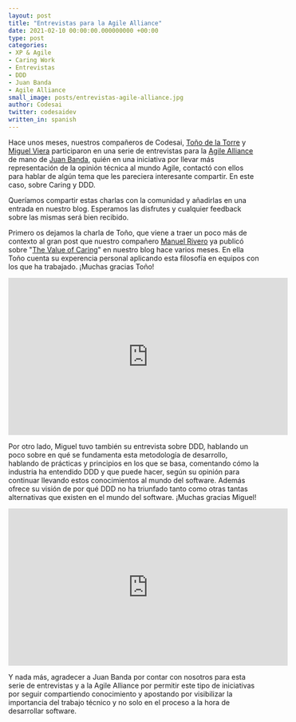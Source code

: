 ```yaml
---
layout: post
title: "Entrevistas para la Agile Alliance"
date: 2021-02-10 00:00:00.000000000 +00:00
type: post
categories:
- XP & Agile
- Caring Work
- Entrevistas
- DDD
- Juan Banda
- Agile Alliance
small_image: posts/entrevistas-agile-alliance.jpg
author: Codesai
twitter: codesaidev
written_in: spanish
---
```


Hace unos meses, nuestros compañeros de Codesai, [Toño de la Torre](https://twitter.com/adelatorrefoss) y [Miguel Viera](https://twitter.com/mangelviera) participaron en una serie de entrevistas para la [Agile Alliance](https://twitter.com/AgileAlliance) de mano de [Juan Banda](https://twitter.com/juanbandajara), quién en una iniciativa por llevar más representación de la opinión técnica al mundo Agile, contactó con ellos para hablar de algún tema que les pareciera interesante compartir. En este caso, sobre Caring y DDD.

Queríamos compartir estas charlas con la comunidad y añadirlas en una entrada en nuestro blog. Esperamos las disfrutes y cualquier feedback sobre las mismas será bien recibido.

Primero os dejamos la charla de Toño, que viene a traer un poco más de contexto al gran post que nuestro compañero [Manuel Rivero](https://twitter.com/trikitrok) ya publicó sobre "[The Value of Caring](https://codesai.com/2020/06/caring)" en nuestro blog hace varios meses. En ella Toño cuenta su experencia personal aplicando esta filosofía en equipos con los que ha trabajado. ¡Muchas gracias Toño!

<iframe width="560" height="315" src="https://www.youtube.com/embed/Sk3JfHF6BWU" frameborder="0" allow="accelerometer; autoplay; clipboard-write; encrypted-media; gyroscope; picture-in-picture" allowfullscreen></iframe>

Por otro lado, Miguel tuvo también su entrevista sobre DDD, hablando un poco sobre en qué se fundamenta esta metodología de desarrollo, hablando de prácticas y principios en los que se basa, comentando cómo la industria ha entendido DDD y que puede hacer, según su opinión para continuar llevando estos conocimientos al mundo del software. Además ofrece su visión de por qué DDD no ha triunfado tanto como otras tantas alternativas que existen en el mundo del software. ¡Muchas gracias Miguel!

<iframe width="560" height="315" src="https://www.youtube.com/embed/Efv2kkMA4RU" frameborder="0" allow="accelerometer; autoplay; clipboard-write; encrypted-media; gyroscope; picture-in-picture" allowfullscreen></iframe>

Y nada más, agradecer a Juan Banda por contar con nosotros para esta serie de entrevistas y a la Agile Alliance por permitir este tipo de iniciativas por seguir compartiendo conocimiento y apostando por visibilizar la importancia del trabajo técnico y no solo en el proceso a la hora de desarrollar software.